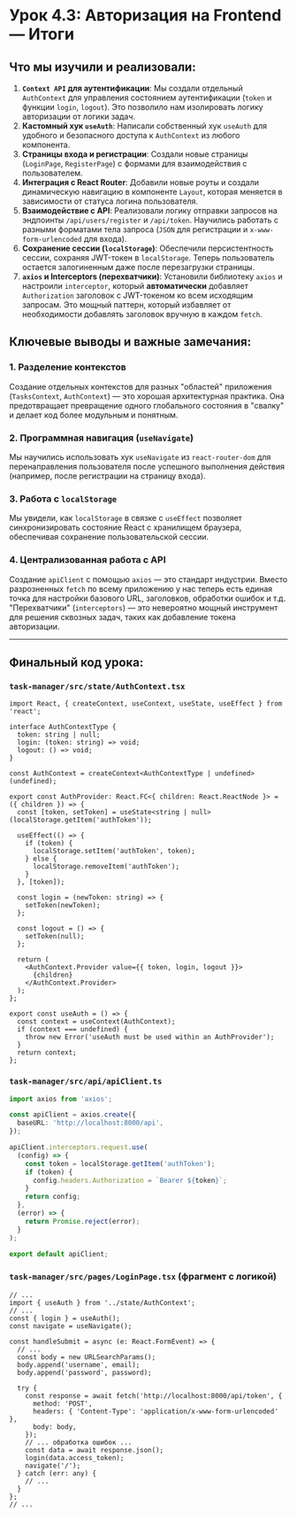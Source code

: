 # Урок 4.3: Авторизация на Frontend — Итоги

## Что мы изучили и реализовали:

1.  **`Context API` для аутентификации**: Мы создали отдельный `AuthContext` для управления состоянием аутентификации (`token` и функции `login`, `logout`). Это позволило нам изолировать логику авторизации от логики задач.
2.  **Кастомный хук `useAuth`**: Написали собственный хук `useAuth` для удобного и безопасного доступа к `AuthContext` из любого компонента.
3.  **Страницы входа и регистрации**: Создали новые страницы (`LoginPage`, `RegisterPage`) с формами для взаимодействия с пользователем.
4.  **Интеграция с React Router**: Добавили новые роуты и создали динамическую навигацию в компоненте `Layout`, которая меняется в зависимости от статуса логина пользователя.
5.  **Взаимодействие с API**: Реализовали логику отправки запросов на эндпоинты `/api/users/register` и `/api/token`. Научились работать с разными форматами тела запроса (`JSON` для регистрации и `x-www-form-urlencoded` для входа).
6.  **Сохранение сессии (`localStorage`)**: Обеспечили персистентность сессии, сохраняя JWT-токен в `localStorage`. Теперь пользователь остается залогиненным даже после перезагрузки страницы.
7.  **`axios` и Interceptors (перехватчики)**: Установили библиотеку `axios` и настроили `interceptor`, который **автоматически** добавляет `Authorization` заголовок с JWT-токеном ко всем исходящим запросам. Это мощный паттерн, который избавляет от необходимости добавлять заголовок вручную в каждом `fetch`.

## Ключевые выводы и важные замечания:

### 1. Разделение контекстов

Создание отдельных контекстов для разных "областей" приложения (`TasksContext`, `AuthContext`) — это хорошая архитектурная практика. Она предотвращает превращение одного глобального состояния в "свалку" и делает код более модульным и понятным.

### 2. Программная навигация (`useNavigate`)

Мы научились использовать хук `useNavigate` из `react-router-dom` для перенаправления пользователя после успешного выполнения действия (например, после регистрации на страницу входа).

### 3. Работа с `localStorage`

Мы увидели, как `localStorage` в связке с `useEffect` позволяет синхронизировать состояние React с хранилищем браузера, обеспечивая сохранение пользовательской сессии.

### 4. Централизованная работа с API

Создание `apiClient` с помощью `axios` — это стандарт индустрии. Вместо разрозненных `fetch` по всему приложению у нас теперь есть единая точка для настройки базового URL, заголовков, обработки ошибок и т.д. "Перехватчики" (`interceptors`) — это невероятно мощный инструмент для решения сквозных задач, таких как добавление токена авторизации.

---

## Финальный код урока:

### `task-manager/src/state/AuthContext.tsx`
```tsx
import React, { createContext, useContext, useState, useEffect } from 'react';

interface AuthContextType {
  token: string | null;
  login: (token: string) => void;
  logout: () => void;
}

const AuthContext = createContext<AuthContextType | undefined>(undefined);

export const AuthProvider: React.FC<{ children: React.ReactNode }> = ({ children }) => {
  const [token, setToken] = useState<string | null>(localStorage.getItem('authToken'));

  useEffect(() => {
    if (token) {
      localStorage.setItem('authToken', token);
    } else {
      localStorage.removeItem('authToken');
    }
  }, [token]);

  const login = (newToken: string) => {
    setToken(newToken);
  };

  const logout = () => {
    setToken(null);
  };

  return (
    <AuthContext.Provider value={{ token, login, logout }}>
      {children}
    </AuthContext.Provider>
  );
};

export const useAuth = () => {
  const context = useContext(AuthContext);
  if (context === undefined) {
    throw new Error('useAuth must be used within an AuthProvider');
  }
  return context;
};
```

### `task-manager/src/api/apiClient.ts`
```ts
import axios from 'axios';

const apiClient = axios.create({
  baseURL: 'http://localhost:8000/api',
});

apiClient.interceptors.request.use(
  (config) => {
    const token = localStorage.getItem('authToken');
    if (token) {
      config.headers.Authorization = `Bearer ${token}`;
    }
    return config;
  },
  (error) => {
    return Promise.reject(error);
  }
);

export default apiClient;
```

### `task-manager/src/pages/LoginPage.tsx` (фрагмент с логикой)
```tsx
// ...
import { useAuth } from '../state/AuthContext';
// ...
const { login } = useAuth();
const navigate = useNavigate();

const handleSubmit = async (e: React.FormEvent) => {
  // ...
  const body = new URLSearchParams();
  body.append('username', email);
  body.append('password', password);

  try {
    const response = await fetch('http://localhost:8000/api/token', {
      method: 'POST',
      headers: { 'Content-Type': 'application/x-www-form-urlencoded' },
      body: body,
    });
    // ... обработка ошибок ...
    const data = await response.json();
    login(data.access_token);
    navigate('/');
  } catch (err: any) {
    // ...
  }
};
// ...
```